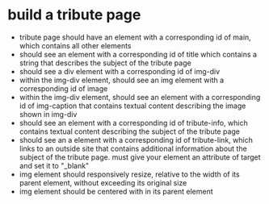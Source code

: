 # build a tribute page
- tribute page should have an element with a corresponding id of main, which contains all other elements
- should see an element with a corresponding id of title which contains a string that describes the subject of the tribute page
- should see a div element with a corresponding id of img-div
- within the img-div element, should see an img element with a corresponding id of image
- within the img-div element, should see an element with a corresponding id of img-caption that contains textual content describing the image shown in img-div
- should see an element with a corresponding id of tribute-info, which contains textual content describing the subject of the tribute page
- should see an a element with a corresponding id of tribute-link, which links to an outside site that contains additional information about the subject of the tribute page. must give your element an attribute of target and set it to "_blank"
- img element should responsively resize, relative to the width of its parent element, without exceeding its original size
- img element should be centered with in its parent element